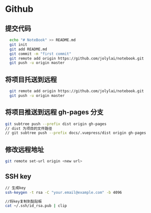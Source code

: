 # Github

## 提交代码

```bash
  echo "# NoteBook" >> README.md
  git init
  git add README.md
  git commit -m "first commit"
  git remote add origin https://github.com/jolylai/notebook.git
  git push -u origin master
```

## 将项目托送到远程

```bash
  git remote add origin https://github.com/jolylai/notebook.git
  git push -u origin master
```

## 将项目推送到远程 gh-pages 分支

```bash
git subtree push --prefix dist origin gh-pages
// dist 为项目的文件路径
// git subtree push --prefix docs/.vuepress/dist origin gh-pages
```

## 修改远程地址

```bash
git remote set-url origin <new url>
```

## SSH key

```bash
// 生成key
ssh-keygen -t rsa -C "your.email@example.com" -b 4096

//将key复制到黏贴板
cat ~/.ssh/id_rsa.pub | clip
```

